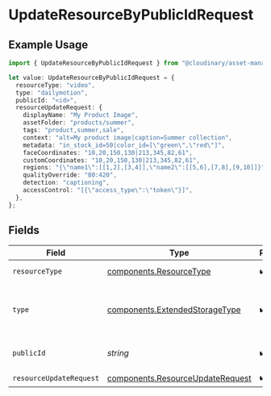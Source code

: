 # UpdateResourceByPublicIdRequest

## Example Usage

```typescript
import { UpdateResourceByPublicIdRequest } from "@cloudinary/asset-management/models/operations";

let value: UpdateResourceByPublicIdRequest = {
  resourceType: "video",
  type: "dailymotion",
  publicId: "<id>",
  resourceUpdateRequest: {
    displayName: "My Product Image",
    assetFolder: "products/summer",
    tags: "product,summer,sale",
    context: "alt=My product image|caption=Summer collection",
    metadata: "in_stock_id=50|color_id=[\"green\",\"red\"]",
    faceCoordinates: "10,20,150,130|213,345,82,61",
    customCoordinates: "10,20,150,130|213,345,82,61",
    regions: "{\"name1\":[[1,2],[3,4]],\"name2\":[[5,6],[7,8],[9,10]]}",
    qualityOverride: "80:420",
    detection: "captioning",
    accessControl: "[{\"access_type\":\"token\"}]",
  },
};
```

## Fields

| Field                                                                                | Type                                                                                 | Required                                                                             | Description                                                                          |
| ------------------------------------------------------------------------------------ | ------------------------------------------------------------------------------------ | ------------------------------------------------------------------------------------ | ------------------------------------------------------------------------------------ |
| `resourceType`                                                                       | [components.ResourceType](../../models/components/resourcetype.md)                   | :heavy_check_mark:                                                                   | The type of resource.                                                                |
| `type`                                                                               | [components.ExtendedStorageType](../../models/components/extendedstoragetype.md)     | :heavy_check_mark:                                                                   | The extended storage type of the resource.                                           |
| `publicId`                                                                           | *string*                                                                             | :heavy_check_mark:                                                                   | The public ID of the asset.                                                          |
| `resourceUpdateRequest`                                                              | [components.ResourceUpdateRequest](../../models/components/resourceupdaterequest.md) | :heavy_check_mark:                                                                   | N/A                                                                                  |